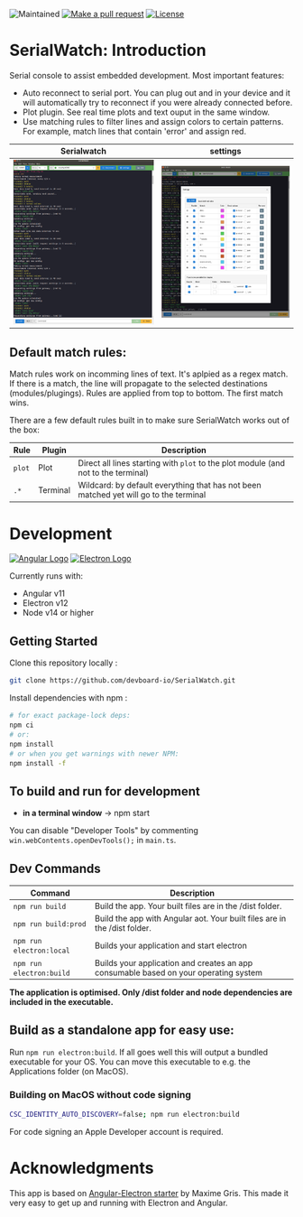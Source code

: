 
![Maintained][maintained-badge]
[![Make a pull request][prs-badge]][prs]
[![License](http://img.shields.io/badge/Licence-MIT-brightgreen.svg)](LICENSE.md)

# SerialWatch: Introduction

Serial console to assist embedded development. Most important features:

* Auto reconnect to serial port. You can plug out and in your device and it will automatically try to reconnect if you were already connected before.
* Plot plugin. See real time plots and text ouput in the same window.
* Use matching rules to filter lines and assign colors to certain patterns. For example, match lines that contain 'error' and assign red.

Serialwatch | settings |
--|--
![](img/serialwatch_screenshot.png) | ![](img/serialwatch_screenshot2.png)

## Default match rules:

Match rules work on incomming lines of text. It's aplpied as a regex match. If there is a match, the line will propagate to the selected destinations (modules/plugings). Rules are applied from top to bottom. The first match wins.

There are a few default rules built in to make sure SerialWatch works out of the box:

Rule | Plugin | Description
--- | --- | ---
`plot` | Plot | Direct all lines starting with `plot` to the plot module (and not to the terminal)
`.*` | Terminal | Wildcard: by default everything that has not been matched yet will go to the terminal |


# Development

[![Angular Logo](https://www.vectorlogo.zone/logos/angular/angular-icon.svg)](https://angular.io/) [![Electron Logo](https://www.vectorlogo.zone/logos/electronjs/electronjs-icon.svg)](https://electronjs.org/)

Currently runs with:

- Angular v11
- Electron v12
- Node v14 or higher

## Getting Started

Clone this repository locally :

``` bash
git clone https://github.com/devboard-io/SerialWatch.git
```

Install dependencies with npm :

``` bash
# for exact package-lock deps:
npm ci
# or:
npm install
# or when you get warnings with newer NPM:
npm install -f
```

## To build and run for development

- **in a terminal window** -> npm start

You can disable "Developer Tools" by commenting `win.webContents.openDevTools();` in `main.ts`.

## Dev Commands

|Command|Description|
|--|--|
|`npm run build`| Build the app. Your built files are in the /dist folder. |
|`npm run build:prod`| Build the app with Angular aot. Your built files are in the /dist folder. |
|`npm run electron:local`| Builds your application and start electron
|`npm run electron:build`| Builds your application and creates an app consumable based on your operating system |

**The application is optimised. Only /dist folder and node dependencies are included in the executable.**

## Build as a standalone app for easy use:

Run `npm run electron:build`. If all goes well this will output a bundled executable for your OS. You can move this executable to e.g. the Applications folder (on MacOS).

### Building on MacOS without code signing

```bash
CSC_IDENTITY_AUTO_DISCOVERY=false; npm run electron:build
```

For code signing an Apple Developer account is required.

# Acknowledgments

This app is based on [Angular-Electron starter](https://github.com/maximegris/angular-electron) by Maxime Gris. This made it very easy to get up and running with Electron and Angular.

[license-badge]: https://img.shields.io/badge/license-Apache2-blue.svg?style=style=flat-square
[license]: https://github.com/devboard-io/serialwatch/blob/master/LICENSE.md
[prs-badge]: https://img.shields.io/badge/PRs-welcome-brightgreen.svg?style=flat-square
[prs]: http://makeapullrequest.com
[maintained-badge]: https://img.shields.io/badge/maintained-yes-brightgreen
